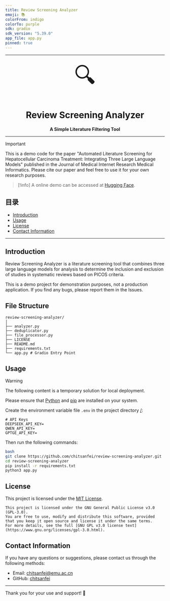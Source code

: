 ```yaml
---
title: Review Screening Analyzer
emoji: 📚
colorFrom: indigo
colorTo: purple
sdk: gradio
sdk_version: "5.39.0"
app_file: app.py
pinned: true
---
```


<div align="center">
    <hr>
    <div style="font-size: 5em; margin: 1px 0;">🔍</div>
    <h1>Review Screening Analyzer</h1>
    <b>A Simple Literature Filtering Tool</b>
</div>

---

> [!important]
> This is a demo code for the paper "Automated Literature Screening for Hepatocellular Carcinoma Treatment: Integrating Three Large Language Models" published in the Journal of Medical Internet Research Medical Informatics. Please cite our paper and feel free to use it for your own research purposes.

> [!info]
> A online demo can be accessed at [Hugging Face](https://huggingface.co/spaces/chitsanfei/review-screening-analyzer).

## 目录

- [Introduction](#Introduction)
- [Usage](#usage)
- [License](#license)
- [Contact Information](#contact-information)

---

## Introduction

Review Screening Analyzer is a literature screening tool that combines three large language models for analysis to determine the inclusion and exclusion of studies in systematic reviews based on PICOS criteria. 

This is a demo project for demonstration purposes, not a production application. If you find any bugs, please report them in the Issues.


## File Structure
```
review-screening-analyzer/
│
├── analyzer.py
├── deduplicator.py
├── file_processor.py
├── LICENSE
├── README.md
├── requirements.txt
└── app.py # Gradio Entry Point
```

## Usage

> [!warning]
> The following content is a temporary solution for local deployment.

Please ensure that [Python](https://www.python.org/) and [pip](https://pip.pypa.io/en/stable/) are installed on your system.

Create the environment variable file `.env` in the project directory [/](file:///Users/chitsanfei/Downloads/review-screening-analyzer/README.md):
```
# API Keys
DEEPSEEK_API_KEY=
QWEN_API_KEY=
GPTGE_API_KEY=
```

Then run the following commands:
```bash
bash
git clone https://github.com/chitsanfei/review-screening-analyzer.git
cd review-screening-analyzer
pip install -r requirements.txt
python3 app.py
```

## License

This project is licensed under the [MIT License](LICENSE).
```
This project is licensed under the GNU General Public License v3.0 (GPL-3.0).
You are free to use, modify and distribute this software, provided that you keep it open source and license it under the same terms.
For more details, see the full [GNU GPL v3.0 license text](https://www.gnu.org/licenses/gpl-3.0.html).
```

## Contact Information

If you have any questions or suggestions, please contact us through the following methods:

- Email: chitsanfei@emu.ac.cn
- GitHub: [chitsanfei](https://github.com/chitsanfei)

---

Thank you for your use and support! 🌟